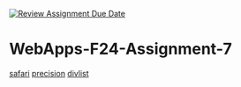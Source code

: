 [![Review Assignment Due Date](https://classroom.github.com/assets/deadline-readme-button-22041afd0340ce965d47ae6ef1cefeee28c7c493a6346c4f15d667ab976d596c.svg)](https://classroom.github.com/a/NPDM3uFp)
# WebApps-F24-Assignment-7
[safari]( https://44-563-webapps-f24.github.io/44563-webapps-f24-assignment7-siddharthsai20/safari.html)
[precision]( https://44-563-webapps-f24.github.io/44563-webapps-f24-assignment7-siddharthsai20/precision.html)
[divlist]( https://44-563-webapps-f24.github.io/44563-webapps-f24-assignment7-siddharthsai20/divlist.html)
